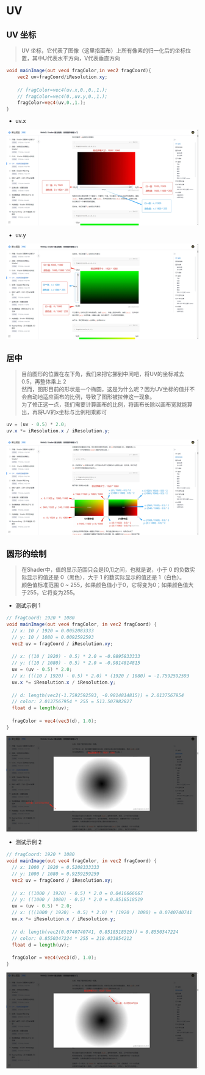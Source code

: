 # UV

## UV 坐标

> UV 坐标，它代表了图像（这里指画布）上所有像素的归一化后的坐标位置，其中U代表水平方向，V代表垂直方向  

``` glsl
void mainImage(out vec4 fragColor,in vec2 fragCoord){
    vec2 uv=fragCoord/iResolution.xy;

    // fragColor=vec4(uv.x,0.,0.,1.);
    // fragColor=vec4(0.,uv.y,0.,1.);
    fragColor=vec4(uv,0.,1.);
}
```

- uv.x

![uv.x](../assets/images/chapter-4/uv-x.png)  

- uv.y  

![uv.y](../assets/images/chapter-4/uv-y.png)  

## 居中

> 目前图形的位置在左下角，我们来把它挪到中间吧，将UV的坐标减去 0.5，再整体乘上 2  
> 然而，图形目前的形状是一个椭圆，这是为什么呢？因为UV坐标的值并不会自动地适应画布的比例，导致了图形被拉伸这一现象。  
> 为了修正这一点，我们需要计算画布的比例，将画布长除以画布宽就能算出，再将UV的x坐标与比例相乘即可

``` glsl
uv = (uv - 0.5) * 2.0;
uv.x *= iResolution.x / iResolution.y;
```

![uv center](../assets/images/chapter-4/uv-center0.png)

## 圆形的绘制

> 在Shader中，值的显示范围只会是[0,1]之间，也就是说，小于 0 的负数实际显示的值还是 0（黑色），大于 1 的数实际显示的值还是 1（白色）。  
> 颜色值标准范围 0 ~ 255，如果颜色值小于0，它将变为0；如果颜色值大于255，它将变为255。

- 测试示例 1

``` glsl
// fragCoord: 1920 * 1080
void mainImage(out vec4 fragColor, in vec2 fragCoord) {
  // x: 10 / 1920 = 0.0052083333
  // y: 10 / 1080 = 0.0092592593
  vec2 uv = fragCoord / iResolution.xy;

  // x: ((10 / 1920) - 0.5) * 2.0 = -0.9895833333
  // y: ((10 / 1080) - 0.5) * 2.0 = -0.9814814815
  uv = (uv - 0.5) * 2.0;
  // x: (((10 / 1920) - 0.5) * 2.0) * (1920 / 1080) = -1.7592592593
  uv.x *= iResolution.x / iResolution.y;

  // d: length(vec2(-1.7592592593, -0.9814814815)) = 2.0137567954
  // color: 2.0137567954 * 255 = 513.507982827
  float d = length(uv);

  fragColor = vec4(vec3(d), 1.0);
}
```

![示例 1](../assets/images/chapter-4/uv-center1.png)

- 测试示例 2

``` glsl
// fragCoord: 1920 * 1080
void mainImage(out vec4 fragColor, in vec2 fragCoord) {
  // x: 1000 / 1920 = 0.5208333333
  // y: 1000 / 1080 = 0.9259259259
  vec2 uv = fragCoord / iResolution.xy;
  
  // x: ((1000 / 1920) - 0.5) * 2.0 = 0.0416666667
  // y: ((1000 / 1080) - 0.5) * 2.0 = 0.8518518519
  uv = (uv - 0.5) * 2.0;
  // x: (((1000 / 1920) - 0.5) * 2.0) * (1920 / 1080) = 0.0740740741
  uv.x *= iResolution.x / iResolution.y;
  
  // d: length(vec2(0.0740740741, 0.8518518519)) = 0.8550347224
  // color: 0.8550347224 * 255 = 218.033854212
  float d = length(uv);
  
  fragColor = vec4(vec3(d), 1.0);
}
```

![示例 2](../assets/images/chapter-4/uv-center2.png)
